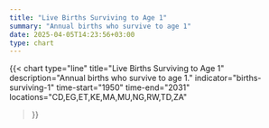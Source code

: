 ```yaml
---
title: "Live Births Surviving to Age 1"
summary: "Annual births who survive to age 1"
date: 2025-04-05T14:23:56+03:00
type: chart
---
```


{{< chart
    type="line"
    title="Live Births Surviving to Age 1"
    description="Annual births who survive to age 1."
    indicator="births-surviving-1"
    time-start="1950"
    time-end="2031"
    locations="CD,EG,ET,KE,MA,MU,NG,RW,TD,ZA"
>}}
